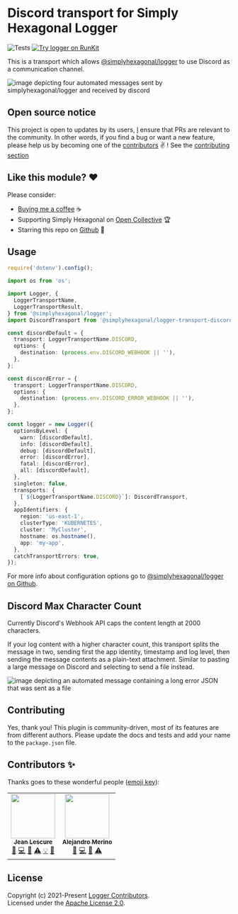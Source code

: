 # Discord transport for Simply Hexagonal Logger
![Tests](https://github.com/simplyhexagonal/logger-transport-discord/workflows/tests/badge.svg)
[![Try logger on RunKit](https://badge.runkitcdn.com/@simplyhexagonal/logger.svg)](https://npm.runkit.com/@simplyhexagonal/logger)

This is a transport which allows [@simplyhexagonal/logger](https://github.com/simplyhexagonal/logger) to use Discord as a communication channel.

![image depicting four automated messages sent by simplyhexagonal/logger and received by discord](https://raw.githubusercontent.com/simplyhexagonal/logger-transport-discord/main/assets/logger-transport-discord-output-example-1.png)

## Open source notice

This project is open to updates by its users, [I](https://github.com/jeanlescure) ensure that PRs are relevant to the community.
In other words, if you find a bug or want a new feature, please help us by becoming one of the
[contributors](#contributors-) ✌️ ! See the [contributing section](#contributing)

## Like this module? ❤

Please consider:

- [Buying me a coffee](https://www.buymeacoffee.com/jeanlescure) ☕
- Supporting Simply Hexagonal on [Open Collective](https://opencollective.com/simplyhexagonal) 🏆
- Starring this repo on [Github](https://github.com/simplyhexagonal/logger-transport-discord) 🌟

## Usage

```ts
require('dotenv').config();

import os from 'os';

import Logger, {
  LoggerTransportName,
  LoggerTransportResult,
} from '@simplyhexagonal/logger';
import DiscordTransport from '@simplyhexagonal/logger-transport-discord';

const discordDefault = {
  transport: LoggerTransportName.DISCORD,
  options: {
    destination: (process.env.DISCORD_WEBHOOK || ''),
  },
};

const discordError = {
  transport: LoggerTransportName.DISCORD,
  options: {
    destination: (process.env.DISCORD_ERROR_WEBHOOK || ''),
  },
};

const logger = new Logger({
  optionsByLevel: {
    warn: [discordDefault],
    info: [discordDefault],
    debug: [discordDefault],
    error: [discordError],
    fatal: [discordError],
    all: [discordDefault],
  },
  singleton: false,
  transports: {
    [`${LoggerTransportName.DISCORD}`]: DiscordTransport,
  },
  appIdentifiers: {
    region: 'us-east-1',
    clusterType: 'KUBERNETES',
    cluster: 'MyCluster',
    hostname: os.hostname(),
    app: 'my-app',
  },
  catchTransportErrors: true,
});
```

For more info about configuration options go to [@simplyhexagonal/logger on Github](https://github.com/simplyhexagonal/logger).

## Discord Max Character Count

Currently Discord's Webhook API caps the content length at 2000 characters.

If your log content with a higher character count, this transport splits the message in two, sending
first the app identity, timestamp and log level, then sending the message contents as a plain-text
attachment. Similar to pasting a large message on Discord and selecting to send a file instead.

![image depicting an automated message containing a long error JSON that was sent as a file](https://raw.githubusercontent.com/simplyhexagonal/logger-transport-discord/main/assets/logger-transport-discord-file-output-example.png)

## Contributing

Yes, thank you! This plugin is community-driven, most of its features are from different authors.
Please update the docs and tests and add your name to the `package.json` file.

## Contributors ✨

Thanks goes to these wonderful people ([emoji key](https://allcontributors.org/docs/en/emoji-key)):

<!-- ALL-CONTRIBUTORS-LIST:START - Do not remove or modify this section -->
<!-- prettier-ignore-start -->
<!-- markdownlint-disable -->
<table>
  <tr>
    <td align="center"><a href="https://jeanlescure.cr"><img src="https://avatars2.githubusercontent.com/u/3330339?v=4" width="100px;" alt=""/><br /><sub><b>Jean Lescure</b></sub></a><br /><a href="#maintenance-jeanlescure" title="Maintenance">🚧</a> <a href="https://github.com/simplyhexagonal/logger-transport-discord/commits?author=jeanlescure" title="Code">💻</a> <a href="#userTesting-jeanlescure" title="User Testing">📓</a> <a href="https://github.com/simplyhexagonal/logger-transport-discord/commits?author=jeanlescure" title="Tests">⚠️</a> <a href="#example-jeanlescure" title="Examples">💡</a> <a href="https://github.com/simplyhexagonal/logger-transport-discord/commits?author=jeanlescure" title="Documentation">📖</a></td>
    <td align="center"><a href="https://github.com/2huBrulee"><img src="https://avatars.githubusercontent.com/u/29010617?v=4" width="100px;" alt=""/><br /><sub><b>Alejandro Merino</b></sub></a><br /><a href="#maintenance-2huBrulee" title="Maintenance">🚧</a> <a href="https://github.com/simplyhexagonal/logger-transport-discord/commits?author=2huBrulee" title="Code">💻</a> <a href="#userTesting-2huBrulee" title="User Testing">📓</a> <a href="https://github.com/simplyhexagonal/logger-transport-discord/commits?author=2huBrulee" title="Tests">⚠️</a></td>
  </tr>
</table>

<!-- markdownlint-enable -->
<!-- prettier-ignore-end -->
<!-- ALL-CONTRIBUTORS-LIST:END -->
## License

Copyright (c) 2021-Present [Logger Contributors](https://github.com/simplyhexagonal/logger-transport-discord/#contributors-).<br/>
Licensed under the [Apache License 2.0](https://www.apache.org/licenses/LICENSE-2.0).